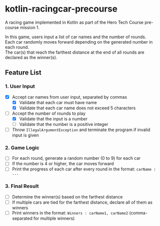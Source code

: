 # kotlin-racingcar-precourse
A racing game implemented in Kotlin as part of the Hero Tech Course pre-course mission 1.

In this game, users input a list of car names and the number of rounds.  
Each car randomly moves forward depending on the generated number in each round.  
The car(s) that reach the farthest distance at the end of all rounds are declared as the winner(s).

## Feature List
### 1. User Input
- [x] Accept car names from user input, separated by commas
  - [x] Validate that each car must have name
  - [x] Validate that each car name does not exceed 5 characters
- [ ] Accept the number of rounds to play
  - [x] Validate that the input is a number
  - [ ] Validate that the number is a positive integer
- [ ] Throw `IllegalArgumentException` and terminate the program if invalid input is given

### 2. Game Logic
- [ ] For each round, generate a random number (0 to 9) for each car
- [ ] If the number is 4 or higher, the car moves forward
- [ ] Print the progress of each car after every round in the format: `carName : ---`

### 3. Final Result
- [ ] Determine the winner(s) based on the farthest distance
- [ ] If multiple cars are tied for the farthest distance, declare all of them as winners
- [ ] Print winners in the format: `Winners : carName1, carName2` (comma-separated for multiple winners)
